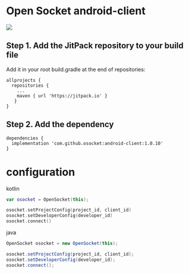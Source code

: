 # Open Socket android-client
[![](https://jitpack.io/v/osocket/android-client.svg)](https://jitpack.io/#osocket/android-client)

## Step 1. Add the JitPack repository to your build file 
Add it in your root build.gradle at the end of repositories:
```
allprojects {
  repositories {
    ...
    maven { url 'https://jitpack.io' }
   }
}
```

## Step 2. Add the dependency
```
dependencies {
  implementation 'com.github.osocket:android-client:1.0.10'
}
```

# configuration

kotlin
```KOTLIN
var osocket = OpenSocket(this);

osocket.setProjectConfig(project_id, client_id)
osocket.setDeveloperConfig(developer_id)
osocket.connect()
```

java
```JAVA
OpenSocket osocket = new OpenSocket(this);

osocket.setProjectConfig(project_id, client_id);
osocket.setDeveloperConfig(developer_id);
osocket.connect();
```
